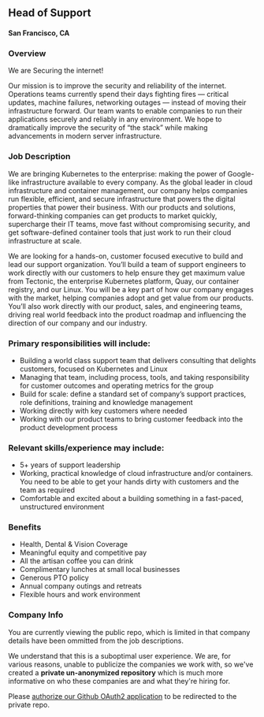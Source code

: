 ## Head of Support
#### San Francisco, CA

### Overview
We are Securing the internet!

Our mission is to improve the security and reliability of the internet. Operations teams currently spend their days fighting fires — critical updates, machine failures, networking outages — instead of moving their infrastructure forward.
Our team wants to enable companies to run their applications securely and reliably in any environment. We hope to dramatically improve the security of “the stack” while making advancements in modern server infrastructure.

### Job Description
We are bringing Kubernetes to the enterprise: making the power of Google-like infrastructure available to every company. As the global leader in cloud infrastructure and container management, our company helps companies run flexible, efficient, and secure infrastructure that powers the digital properties that power their business. With our products and solutions, forward-thinking companies can get products to market quickly, supercharge their IT teams, move fast without compromising security, and get software-defined container tools that just work to run their cloud infrastructure at scale.

We are looking for a hands-on, customer focused executive to build and lead our support organization. You’ll build a team of support engineers to work directly with our customers to help ensure they get maximum value from Tectonic, the enterprise Kubernetes platform, Quay, our container registry, and our Linux. You will be a key part of how our company engages with the market, helping companies adopt and get value from our products. You’ll also work directly with our product, sales, and engineering teams, driving real world feedback into the product roadmap and influencing the direction of our company and our industry.

### Primary responsibilities will include:
+	Building a world class support team that delivers consulting that delights customers, focused on Kubernetes and Linux
+	Managing that team, including process, tools, and taking responsibility for customer outcomes and operating metrics for the group
+	Build for scale: define a standard set of company’s support practices, role definitions, training and knowledge management
+	Working directly with key customers where needed
+	Working with our product teams to bring customer feedback into the product development process

### Relevant skills/experience may include:
+	5+ years of support leadership
+	Working, practical knowledge of cloud infrastructure and/or containers. You need to be able to get your hands dirty with customers and the team as required
+	Comfortable and excited about a building something in a fast-paced, unstructured environment

### Benefits
+	Health, Dental & Vision Coverage
+	Meaningful equity and competitive pay
+	All the artisan coffee you can drink
+	Complimentary lunches at small local businesses
+	Generous PTO policy
+	Annual company outings and retreats
+	Flexible hours and work environment

### Company Info
You are currently viewing the public repo, which is limited in that company details have been ommitted from the job descriptions.  
    
We understand that this is a suboptimal user experience.  We are, for various reasons, unable to publicize the companies we work with, so we've
created a **private un-anonymized repository** which is much more informative on who these companies are and what they're hiring for.  
    
Please [authorize our Github OAuth2 application](https://letsrockit.co/users/auth/github?job_id=q29yzu9t-head-of-support) to be redirected to the private repo.
